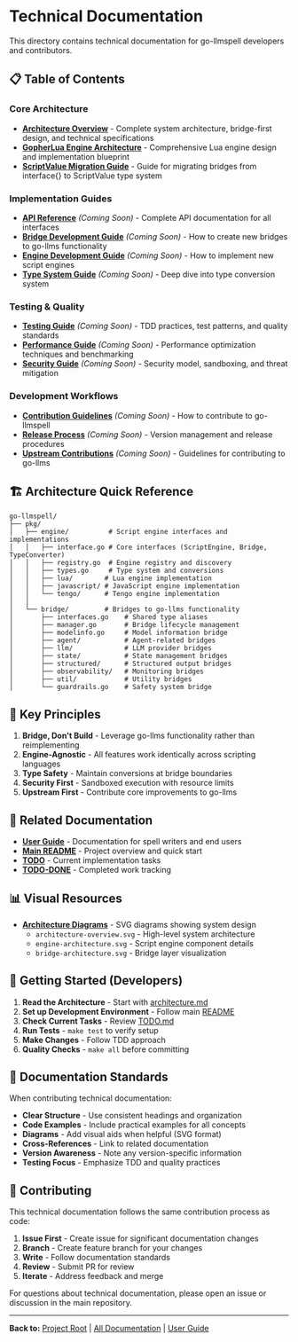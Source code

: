 # Technical Documentation

This directory contains technical documentation for go-llmspell developers and contributors.

## 📋 Table of Contents

### Core Architecture
- [**Architecture Overview**](architecture.md) - Complete system architecture, bridge-first design, and technical specifications
- [**GopherLua Engine Architecture**](gopherlua_engine_architecture_design.md) - Comprehensive Lua engine design and implementation blueprint
- [**ScriptValue Migration Guide**](scriptvalue_migration_guide.md) - Guide for migrating bridges from interface{} to ScriptValue type system

### Implementation Guides
- [**API Reference**](api-reference.md) *(Coming Soon)* - Complete API documentation for all interfaces
- [**Bridge Development Guide**](bridge-development.md) *(Coming Soon)* - How to create new bridges to go-llms functionality
- [**Engine Development Guide**](engine-development.md) *(Coming Soon)* - How to implement new script engines
- [**Type System Guide**](type-system.md) *(Coming Soon)* - Deep dive into type conversion system

### Testing & Quality
- [**Testing Guide**](testing-guide.md) *(Coming Soon)* - TDD practices, test patterns, and quality standards
- [**Performance Guide**](performance.md) *(Coming Soon)* - Performance optimization techniques and benchmarking
- [**Security Guide**](security.md) *(Coming Soon)* - Security model, sandboxing, and threat mitigation

### Development Workflows
- [**Contribution Guidelines**](contribution-guidelines.md) *(Coming Soon)* - How to contribute to go-llmspell
- [**Release Process**](release-process.md) *(Coming Soon)* - Version management and release procedures
- [**Upstream Contributions**](upstream-contributions.md) *(Coming Soon)* - Guidelines for contributing to go-llms

## 🏗️ Architecture Quick Reference

```
go-llmspell/
├── pkg/
│   ├── engine/          # Script engine interfaces and implementations
│   │   ├── interface.go # Core interfaces (ScriptEngine, Bridge, TypeConverter)
│   │   ├── registry.go  # Engine registry and discovery
│   │   ├── types.go     # Type system and conversions
│   │   ├── lua/        # Lua engine implementation
│   │   ├── javascript/ # JavaScript engine implementation
│   │   └── tengo/      # Tengo engine implementation
│   │
│   └── bridge/         # Bridges to go-llms functionality
│       ├── interfaces.go    # Shared type aliases
│       ├── manager.go       # Bridge lifecycle management
│       ├── modelinfo.go     # Model information bridge
│       ├── agent/           # Agent-related bridges
│       ├── llm/             # LLM provider bridges
│       ├── state/           # State management bridges
│       ├── structured/      # Structured output bridges
│       ├── observability/   # Monitoring bridges
│       ├── util/            # Utility bridges
│       └── guardrails.go    # Safety system bridge
```

## 🎯 Key Principles

1. **Bridge, Don't Build** - Leverage go-llms functionality rather than reimplementing
2. **Engine-Agnostic** - All features work identically across scripting languages
3. **Type Safety** - Maintain conversions at bridge boundaries
4. **Security First** - Sandboxed execution with resource limits
5. **Upstream First** - Contribute core improvements to go-llms

## 🔗 Related Documentation

- [**User Guide**](../user-guide/) - Documentation for spell writers and end users
- [**Main README**](../../README.md) - Project overview and quick start
- [**TODO**](../../TODO.md) - Current implementation tasks
- [**TODO-DONE**](../../TODO-DONE.md) - Completed work tracking

## 📊 Visual Resources

- [**Architecture Diagrams**](../images/) - SVG diagrams showing system design
  - `architecture-overview.svg` - High-level system architecture
  - `engine-architecture.svg` - Script engine component details
  - `bridge-architecture.svg` - Bridge layer visualization

## 🚀 Getting Started (Developers)

1. **Read the Architecture** - Start with [architecture.md](architecture.md)
2. **Set up Development Environment** - Follow main [README](../../README.md)
3. **Check Current Tasks** - Review [TODO.md](../../TODO.md)
4. **Run Tests** - `make test` to verify setup
5. **Make Changes** - Follow TDD approach
6. **Quality Checks** - `make all` before committing

## 📝 Documentation Standards

When contributing technical documentation:

- **Clear Structure** - Use consistent headings and organization
- **Code Examples** - Include practical examples for all concepts
- **Diagrams** - Add visual aids when helpful (SVG format)
- **Cross-References** - Link to related documentation
- **Version Awareness** - Note any version-specific information
- **Testing Focus** - Emphasize TDD and quality practices

## 🤝 Contributing

This technical documentation follows the same contribution process as code:

1. **Issue First** - Create issue for significant documentation changes
2. **Branch** - Create feature branch for your changes
3. **Write** - Follow documentation standards
4. **Review** - Submit PR for review
5. **Iterate** - Address feedback and merge

For questions about technical documentation, please open an issue or discussion in the main repository.

---

**Back to:** [Project Root](../../README.md) | [All Documentation](../README.md) | [User Guide](../user-guide/README.md)